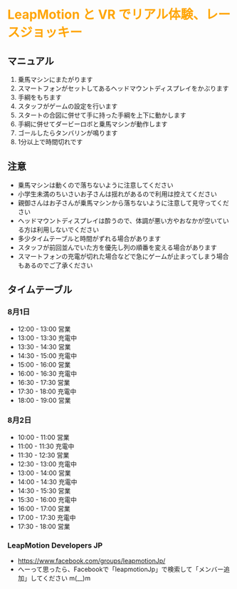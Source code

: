 # <span style="color:orange;">LeapMotion と VR でリアル体験、レースジョッキー
## マニュアル</span>
1. 乗馬マシンにまたがります
1. スマートフォンがセットしてあるヘッドマウントディスプレイをかぶります
1. 手綱をもちます
1. スタッフがゲームの設定を行います
1. スタートの合図に併せて手に持った手綱を上下に動かします
1. 手綱に併せてダービーロボと乗馬マシンが動作します
1. ゴールしたらタンバリンが鳴ります
1. 1分以上で時間切れです

## 注意
- 乗馬マシンは動くので落ちないように注意してください
- 小学生未満のちいさいお子さんは揺れがあるので利用は控えてください
- 親御さんはお子さんが乗馬マシンから落ちないように注意して見守ってください
- ヘッドマウントディスプレイは酔うので、体調が悪い方やおなかが空いている方は利用しないでください
- 多少タイムテーブルと時間がずれる場合があります
- スタッフが前回並んでいた方を優先し列の順番を変える場合があります
- スマートフォンの充電が切れた場合などで急にゲームが止まってしまう場合もあるのでご了承ください

## タイムテーブル
### 8月1日
- 12:00 - 13:00 営業
- 13:00 - 13:30 充電中
- 13:30 - 14:30 営業
- 14:30 - 15:00 充電中
- 15:00 - 16:00 営業
- 16:00 - 16:30 充電中
- 16:30 - 17:30 営業
- 17:30 - 18:00 充電中
- 18:00 - 19:00 営業

### 8月2日
- 10:00 - 11:00 営業 
- 11:00 - 11:30 充電中 
- 11:30 - 12:30 営業 
- 12:30 - 13:00 充電中 
- 13:00 - 14:00 営業 
- 14:00 - 14:30 充電中 
- 14:30 - 15:30 営業 
- 15:30 - 16:00 充電中 
- 16:00 - 17:00 営業 
- 17:00 - 17:30 充電中 
- 17:30 - 18:00 営業 

### LeapMotion Developers JP
- https://www.facebook.com/groups/leapmotionJp/
- へーって思ったら、Facebookで「leapmotionJp」で検索して「メンバー追加」してください m(__)m
